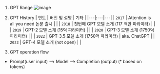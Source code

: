 1. GPT Range
![image](https://github.com/khkwon01/AI-LLM/assets/8789421/8993e667-b7a7-478f-a993-229ffa1a8b60)

2. GPT History
| 연도 | 버전 및 설명 | 기타 |
|---|:---|---|
| `2017` | Attention is all you need 논문 출시 |   | 
| `2018` | 첫번째 GPT 모델 소개 (117 백만 파라미터) |   | 
| `2019` | GPT-2 모델 소개   (15억 파라미터)   |   | 
| `2020` | GPT-3 모델 소개   (1750억 파라미터) |   | 
| `2022` | GPT-3.5 모델 소개 (1750억 파라미터) | aka. ChatGPT  | 
| `2023` | GPT-4 모델 소개 (not open) |   | 

3. GPT operation flow
- Prompt(user input) --> Model --> Completion (output) (* based on tokens)
  
